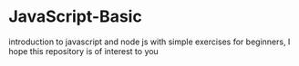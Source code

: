 # JavaScript-Basic
introduction to javascript and node js with simple exercises for beginners, I hope this repository is of interest to you
